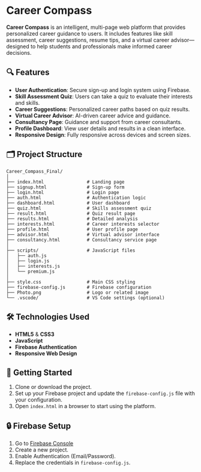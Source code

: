 
# Career Compass

**Career Compass** is an intelligent, multi-page web platform that provides personalized career guidance to users. It includes features like skill assessment, career suggestions, resume tips, and a virtual career advisor—designed to help students and professionals make informed career decisions.

## 🔍 Features

- **User Authentication**: Secure sign-up and login system using Firebase.
- **Skill Assessment Quiz**: Users can take a quiz to evaluate their interests and skills.
- **Career Suggestions**: Personalized career paths based on quiz results.
- **Virtual Career Advisor**: AI-driven career advice and guidance.
- **Consultancy Page**: Guidance and support from career consultants.
- **Profile Dashboard**: View user details and results in a clean interface.
- **Responsive Design**: Fully responsive across devices and screen sizes.

## 🗂️ Project Structure

```
Career_Compass_Final/
│
├── index.html                # Landing page
├── signup.html               # Sign-up form
├── login.html                # Login page
├── auth.html                 # Authentication logic
├── dashboard.html            # User dashboard
├── quiz.html                 # Skills assessment quiz
├── result.html               # Quiz result page
├── results.html              # Detailed analysis
├── interests.html            # Career interests selector
├── profile.html              # User profile page
├── advisor.html              # Virtual advisor interface
├── consultancy.html          # Consultancy service page
│
├── scripts/                  # JavaScript files
│   ├── auth.js
│   ├── login.js
│   ├── interests.js
│   └── premium.js
│
├── style.css                 # Main CSS styling
├── firebase-config.js        # Firebase configuration
├── Photo.png                 # Logo or related image
└── .vscode/                  # VS Code settings (optional)
```

## 🛠️ Technologies Used

- **HTML5** & **CSS3**
- **JavaScript**
- **Firebase Authentication**
- **Responsive Web Design**

## 🚀 Getting Started

1. Clone or download the project.
2. Set up your Firebase project and update the `firebase-config.js` file with your configuration.
3. Open `index.html` in a browser to start using the platform.

## 🔒 Firebase Setup

1. Go to [Firebase Console](https://console.firebase.google.com/)
2. Create a new project.
3. Enable Authentication (Email/Password).
4. Replace the credentials in `firebase-config.js`.


